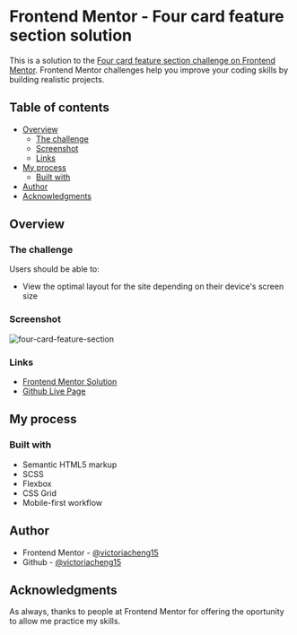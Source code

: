 # Frontend Mentor - Four card feature section solution

This is a solution to the [Four card feature section challenge on Frontend Mentor](https://www.frontendmentor.io/challenges/four-card-feature-section-weK1eFYK). Frontend Mentor challenges help you improve your coding skills by building realistic projects.

## Table of contents

- [Overview](#overview)
  - [The challenge](#the-challenge)
  - [Screenshot](#screenshot)
  - [Links](#links)
- [My process](#my-process)
  - [Built with](#built-with)
- [Author](#author)
- [Acknowledgments](#acknowledgments)

## Overview

### The challenge

Users should be able to:

- View the optimal layout for the site depending on their device's screen size

### Screenshot

![four-card-feature-section](https://user-images.githubusercontent.com/35031228/137995959-447f4fe1-5c85-472c-833d-7f30f0c8921e.png)

### Links

- [Frontend Mentor Solution](https://www.frontendmentor.io/solutions/responsive-page-built-with-scss-flex-and-grid-z73sVToF3)
- [Github Live Page](https://victoriacheng15.github.io/frontend-mentor-challenges/four-card-feature-section/)

## My process

### Built with

- Semantic HTML5 markup
- SCSS
- Flexbox
- CSS Grid
- Mobile-first workflow

## Author

- Frontend Mentor - [@victoriacheng15](https://www.frontendmentor.io/profile/victoriacheng15)
- Github - [@victoriacheng15](https://github.com/victoriacheng15)

## Acknowledgments

As always, thanks to people at Frontend Mentor for offering the oportunity to allow me practice my skills.
